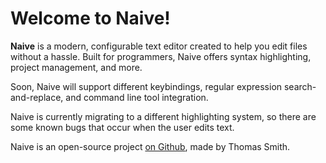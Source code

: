 # Welcome to Naive!

**Naive** is a modern, configurable text editor created to help you edit files
without a hassle. Built for programmers, Naive offers syntax highlighting,
project management, and more.

Soon, Naive will support different keybindings, regular expression
search-and-replace, and command line tool integration.

Naive is currently migrating to a different highlighting system, so there are
some known bugs that occur when the user edits text.

Naive is an open-source project
[on Github](https://github.com/thomasebsmith/naive), made by Thomas Smith.
